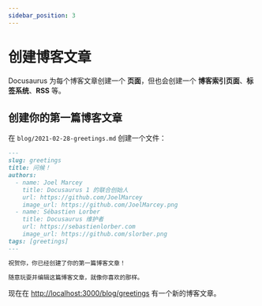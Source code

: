 ```yaml
---
sidebar_position: 3
---
```


# 创建博客文章

Docusaurus 为每个博客文章创建一个 **页面**，但也会创建一个 **博客索引页面**、**标签系统**、**RSS** 等。

## 创建你的第一篇博客文章

在 `blog/2021-02-28-greetings.md` 创建一个文件：

```md title="blog/2021-02-28-greetings.md"
---
slug: greetings
title: 问候！
authors:
  - name: Joel Marcey
    title: Docusaurus 1 的联合创始人
    url: https://github.com/JoelMarcey
    image_url: https://github.com/JoelMarcey.png
  - name: Sébastien Lorber
    title: Docusaurus 维护者
    url: https://sebastienlorber.com
    image_url: https://github.com/slorber.png
tags: [greetings]
---

祝贺你，你已经创建了你的第一篇博客文章！

随意玩耍并编辑这篇博客文章，就像你喜欢的那样。
```

现在在 [http://localhost:3000/blog/greetings](http://localhost:3000/blog/greetings) 有一个新的博客文章。

